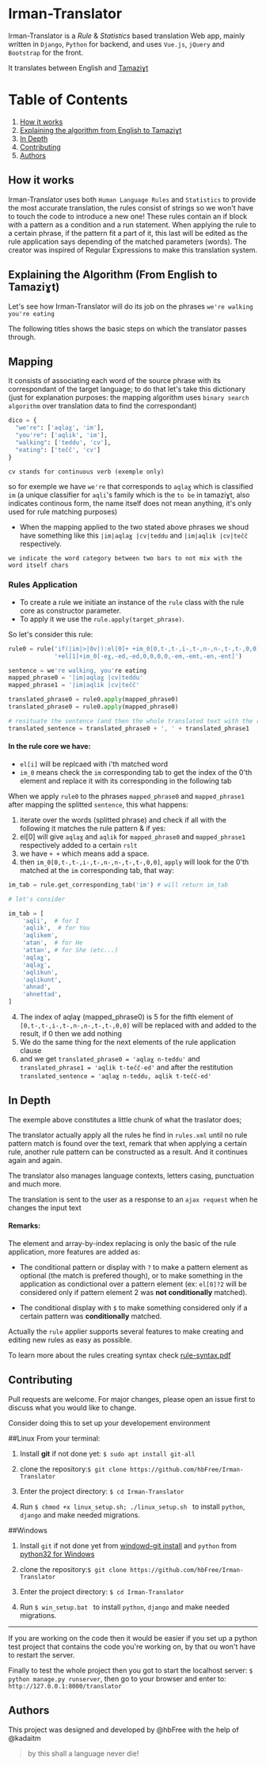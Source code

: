 # Irman-Translator

Irman-Translator is a *Rule* & *Statistics* based translation Web app, mainly written in `Django`, `Python` for backend, and uses `Vue.js`, `jQuery` and `Bootstrap` for the front.

It translates between English and [Tamaziɣt](https://en.wikipedia.org/wiki/Berber_languages "Learn about Berber languages")

# Table of Contents

1. [How it works](#how-it-works)
1. [Explaining the algorithm from English to Tamaziɣt](#explaining-the-algorithm-from-english-to-tamazi%C9%A3t)
2. [In Depth](#in-depth)
2. [Contributing](#contributing)
3. [Authors](#authors)

## How it works

Irman-Translator uses both `Human Language Rules` and `Statistics` to provide the most accurate translation, the rules consist of strings so we won't have to touch the code to introduce a new one! These rules contain an if block with a pattern as a condition and a run statement. When applying the rule to a certain phrase, if the pattern fit a part of it, this last will be edited as the rule application says depending of the matched parameters (words). The creator was inspired of Regular Expressions to make this translation system.

## Explaining the Algorithm (From English to Tamaziɣt)

Let's see how Irman-Translator will do its job on the phrases `we're walking` `you're eating` 

The following titles shows the basic steps on which the translator passes through.
## Mapping

It consists of associating each word of the source phrase with its correspondant of the target language;
to do that let's take this dictionary (just for explanation purposes: the mapping algorithm uses `binary search algorithm` over translation data to find the correspondant)

```python
dico = {
  "we're": ['aqlaɣ', 'im'],
  "you're": ['aqlik', 'im'],
  "walking": ['teddu', 'cv'],
  "eating": ['tečč', 'cv']  
}
```
```
cv stands for continuous verb (exemple only)
```
so for exemple we have `we're` that corresponds to `aqlaɣ` which is classified `im` (a unique classifier for `aqli`'s family which is the `to be` in tamaziɣt, also indicates continous form, the name itself does not mean anything, it's only used for rule matching purposes)
  
- When the mapping applied to the two stated above phrases we shoud have something like this `|im|aqlaɣ |cv|teddu` and `|im|aqlik |cv|tečč` respectively.

```
we indicate the word category between two bars to not mix with the word itself chars  
```
### Rules Application

- To create a rule we initiate an instance of the `rule` class with the rule core as constructor parameter.
- To apply it we use the `rule.apply(target_phrase)`.

So let's consider this rule:

```python
rule0 = rule('if(|im|>|0v|):el[0]+ +im_0[0,t-,t-,i-,t-,n-,n-,t-,t-,0,0]'
             '+el[1]+im_0[-eɣ,-ed,-ed,0,0,0,0,-em,-emt,-en,-ent]')

sentence = we're walking, you're eating
mapped_phrase0 = '|im|aqlaɣ |cv|teddu'
mapped_phrase1 = '|im|aqlik |cv|tečč'

translated_phrase0 = rule0.apply(mapped_phrase0)
translated_phrase0 = rule0.apply(mapped_phrase0)

# resituate the sentence (and then the whole translated text with the right separators (commas, dots...))
translated_sentence = translated_phrase0 + ', ' + translated_phrase1 
```
#### In the rule core we have:
- `el[i]` will be replcaed with i'th matched word
- `im_0` means check the `im` corresponding tab to get the index of the 0'th element and replace it with its corresponding in the following tab

When we apply `rule0` to the phrases `mapped_phrase0` and `mapped_phrase1` after mapping the splitted `sentence`, this what happens:

1. iterate over the words (splitted phrase) and check if all with the following it matches the rule pattern & if yes:
  1. el[0] will give `aqlaɣ` and `aqlik` for `mapped_phrase0` and `mapped_phrase1` respectively added to a certain `rslt`
  2. we have `+ +` which means add a space.
  3. then `im_0[0,t-,t-,i-,t-,n-,n-,t-,t-,0,0]`, `apply` will look for the 0'th matched at the `im` corresponding tab, 
     that way:

```python
im_tab = rule.get_corresponding_tab('im') # will return im_tab

# let's consider

im_tab = [
    'aqli',  # for I
    'aqlik',  # for You
    'aqlikem', 
    'atan',  # for He
    'attan', # for She (etc...)
    'aqlaɣ',
    'aqlaɣ',
    'aqlikun',
    'aqlikunt',
    'ahnad',
    'ahnettad',
]
```
  4. The index of aqlaɣ (mapped_phrase0) is 5 for the fifth element of `[0,t-,t-,i-,t-,n-,n-,t-,t-,0,0]` will be replaced 
     with and added to the result, if 0 then we add nothing
  5. We do the same thing for the next elements of the rule application clause
  6. and we get `translated_phrase0 = 'aqlaɣ n-teddu'` and `translated_phrase1 = 'aqlik t-tečč-ed'` and after the 
     restitution `translated_sentence = 'aqlaɣ n-teddu, aqlik t-tečč-ed'`

## In Depth

The exemple above constitutes a little chunk of what the traslator does;

The translator actually apply all the rules he find in `rules.xml` until no rule pattern match is found over the text, remark that when applying a certain rule, another rule pattern can be constructed as a result. And it continues again and again.

The translator also manages language contexts, letters casing, punctuation and much more.

The translation is sent to the user as a response to an `ajax request` when he changes the input text

#### Remarks:
The element and array-by-index replacing is only the basic of the rule application, more features are added as:
- The conditional pattern or display with `?` to make a pattern element as optional (the match is prefered though), or 
  to make something in the application as condictional over a pattern element (ex: `el[0]?2` will be considered only if 
  pattern element 2 was **not conditionally** matched).

- The conditional display with `$` to make something considered only if a certain pattern was **conditionally** matched.

Actually the `rule` applier supports  several features to make creating and editing new rules as easy as possible.

To learn more about the rules creating syntax check  [rule-syntax.pdf](https://github.com/hbFree/Irman-Translator/blob/master/rule-syntax.pdf")



## Contributing
Pull requests are welcome. For major changes, please open an issue first to discuss what you would like to change.

Consider doing this to set up your developement environment


##Linux
From your terminal:
1. Install **git** if not done yet: `$ sudo apt install git-all`

2. clone the repository:`$ git clone https://github.com/hbFree/Irman-Translator`

3. Enter the project directory: `$ cd Irman-Translator `

4. Run `$ chmod +x linux_setup.sh; ./linux_setup.sh ` to install `python`, `django` and make needed migrations.

##Windows

1. Install `git` if not done yet from [windowd-git install](https://gitforwindows.org/) and `python` from  [python32 for Windows](https://www.python.org/downloads/windows/)

2. clone the repository:`$ git clone https://github.com/hbFree/Irman-Translator`

3. Enter the project directory: `$ cd Irman-Translator `

4. Run `$ win_setup.bat ` to install `python`, `django` and make needed migrations.

---

If you are working on the code then it would be easier if you set up a python test project that contains the code you're working on, by that ou won't have to restart the server.

Finally to test the whole project then you got to start the localhost server: `$ python manage.py runserver`, then  go to your browser and enter to: `http://127.0.0.1:8000/translator` 
## Authors
This project was designed and developed by @hbFree with the help of @kadaitm
> by this shall a language never die!